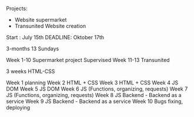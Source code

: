 Projects:
* Website supermarket 
* Transunited Website creation 

Start : July 15th
DEADLINE: Oktober 17th 

3-months
13 Sundays

Week 1-10 Supermarket project Supervised
Week 11-13 Transunited

3 weeks HTML-CSS 

Week 1 planning
Week 2 HTML + CSS
Week 3 HTML + CSS
Week 4 JS DOM
Week 5 JS DOM
Week 6 JS (Functions, organizing, requests)
Week 7 JS (Functions, organizing, requests)
Week 8 JS Backend - Backend as a service
Week 9 JS Backend - Backend as a service
Week 10 Bugs fixing, deploying
